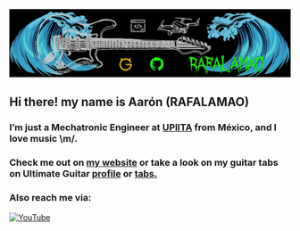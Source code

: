 <img src="portadita.JPG" width="3000">



## Hi there! my name is Aarón (RAFALAMAO)

### I’m just a Mechatronic Engineer at [UPIITA](https://www.upiita.ipn.mx/) from México, and I love music \m/.

### Check me out on [my website](https://rafalamao.github.io/) or take a look on my guitar tabs on Ultimate Guitar [profile](https://www.ultimate-guitar.com/u/perroconpelos) or [tabs.](https://www.ultimate-guitar.com/contribution/11629152-perroconpelos/tabs) 

### Also reach me via:

[![YouTube](https://img.shields.io/badge/YouTube-D14836?style=for-the-badge&logo=youtube&logoColor=white)](https://www.youtube.com/channel/UCURD3N9TC9OJn0BWRf2J8oA)
